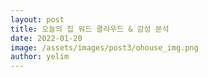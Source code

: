 ```yaml
---
layout: post
title: 오늘의 집 워드 클라우드 & 감성 분석
date: 2022-01-20
image: /assets/images/post3/ohouse_img.png
author: yelim
---
```

